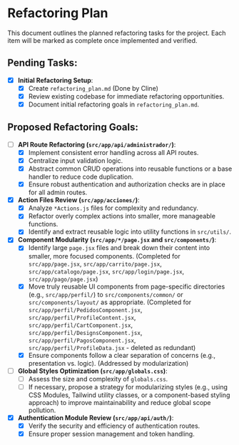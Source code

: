# Refactoring Plan

This document outlines the planned refactoring tasks for the project. Each item will be marked as complete once implemented and verified.

## Pending Tasks:

- [x] **Initial Refactoring Setup**:
    - [x] Create `refactoring_plan.md` (Done by Cline)
    - [x] Review existing codebase for immediate refactoring opportunities.
    - [x] Document initial refactoring goals in `refactoring_plan.md`.

## Proposed Refactoring Goals:

- [ ] **API Route Refactoring (`src/app/api/administrador/`)**:
    - [x] Implement consistent error handling across all API routes.
    - [x] Centralize input validation logic.
    - [x] Abstract common CRUD operations into reusable functions or a base handler to reduce code duplication.
    - [x] Ensure robust authentication and authorization checks are in place for all admin routes.

- [x] **Action Files Review (`src/app/acciones/`)**:
    - [x] Analyze `*Actions.js` files for complexity and redundancy.
    - [x] Refactor overly complex actions into smaller, more manageable functions.
    - [x] Identify and extract reusable logic into utility functions in `src/utils/`.

- [x] **Component Modularity (`src/app/*/page.jsx` and `src/components/`)**:
    - [x] Identify large `page.jsx` files and break down their content into smaller, more focused components. (Completed for `src/app/page.jsx`, `src/app/carrito/page.jsx`, `src/app/catalogo/page.jsx`, `src/app/login/page.jsx`, `src/app/pago/page.jsx`)
    - [x] Move truly reusable UI components from page-specific directories (e.g., `src/app/perfil/`) to `src/components/common/` or `src/components/layout/` as appropriate. (Completed for `src/app/perfil/PedidosComponent.jsx`, `src/app/perfil/ProfileContent.jsx`, `src/app/perfil/CartComponent.jsx`, `src/app/perfil/DesignsComponent.jsx`, `src/app/perfil/PagosComponent.jsx`, `src/app/perfil/ProfileData.jsx` - deleted as redundant)
    - [x] Ensure components follow a clear separation of concerns (e.g., presentation vs. logic). (Addressed by modularization)

- [ ] **Global Styles Optimization (`src/app/globals.css`)**:
    - [ ] Assess the size and complexity of `globals.css`.
    - [ ] If necessary, propose a strategy for modularizing styles (e.g., using CSS Modules, Tailwind utility classes, or a component-based styling approach) to improve maintainability and reduce global scope pollution.

- [x] **Authentication Module Review (`src/app/api/auth/`)**:
    - [x] Verify the security and efficiency of authentication routes.
    - [x] Ensure proper session management and token handling.

